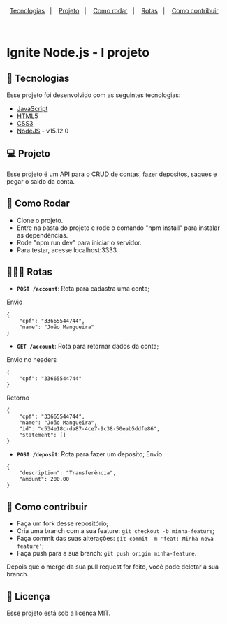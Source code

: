 <p align="center">
  <a href="#rocket-tecnologias">Tecnologias</a>&nbsp;&nbsp;&nbsp;|&nbsp;&nbsp;&nbsp;
  <a href="#-projeto">Projeto</a>&nbsp;&nbsp;&nbsp;|&nbsp;&nbsp;&nbsp;
  <a href="#-como-rodar">Como rodar</a>&nbsp;&nbsp;&nbsp;|&nbsp;&nbsp;&nbsp;
  <a href="#-rotas">Rotas</a>&nbsp;&nbsp;&nbsp;|&nbsp;&nbsp;&nbsp;
  <a href="#-como-contribuir">Como contribuir</a>&nbsp;&nbsp;&nbsp;
  </p>

<br>


# Ignite Node.js - I projeto

## 🚀 Tecnologias

Esse projeto foi desenvolvido com as seguintes tecnologias:

- [JavaScript](https://developer.mozilla.org/pt-BR/docs/Web/JavaScript) 
- [HTML5](https://developer.mozilla.org/pt-BR/docs/Web/HTML/HTML5) 
- [CSS3](https://developer.mozilla.org/pt-BR/docs/Web/CSS) 
- [NodeJS](https://nodejs.org/en/) - v15.12.0

## 💻 Projeto

Esse projeto é um API para o CRUD de contas, fazer depositos, saques e pegar o saldo da conta.

## 🚀 Como Rodar

 - Clone o projeto.
 - Entre na pasta do projeto e rode o comando "npm install" para instalar as dependências.
 - Rode "npm run dev" para iniciar o servidor.
 - Para testar, acesse localhost:3333.
 
## 👩🏿‍💻 Rotas

- **`POST /account`**: Rota para cadastra uma conta; 
  
Envio
```
{
    "cpf": "33665544744",
    "name": "João Mangueira"
}
```

- **`GET /account`**: Rota para retornar dados da conta;
  
Envio no headers
```
{
    "cpf": "33665544744"
}
```
Retorno
```
{
    "cpf": "33665544744",
    "name": "João Mangueira",
    "id": "c534e18c-da87-4ce7-9c38-50eab5ddfe86",
    "statement": []
}
```

- **`POST /deposit`**: Rota para fazer um deposito;
Envio
```
{
    "description": "Transferência",
    "amount": 200.00
}
```

## 🤔 Como contribuir

- Faça um fork desse repositório;
- Cria uma branch com a sua feature: `git checkout -b minha-feature`;
- Faça commit das suas alterações: `git commit -m 'feat: Minha nova feature'`;
- Faça push para a sua branch: `git push origin minha-feature`.

Depois que o merge da sua pull request for feito, você pode deletar a sua branch.

## 📝 Licença

Esse projeto está sob a licença MIT.
